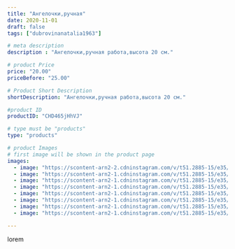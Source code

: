 ```yaml
---
title: "Ангелочки,ручная"
date: 2020-11-01
draft: false
tags: ["dubrovinanatalia1963"]

# meta description
description : "Ангелочки,ручная работа,высота 20 см."

# product Price
price: "20.00"
priceBefore: "25.00"

# Product Short Description
shortDescription: "Ангелочки,ручная работа,высота 20 см."

#product ID
productID: "CHD465jHhVJ"

# type must be "products"
type: "products"

# product Images
# first image will be shown in the product page
images:
  - image: "https://scontent-arn2-2.cdninstagram.com/v/t51.2885-15/e35/123144420_839498100123344_831541400448643734_n.jpg?_nc_ht=scontent-arn2-2.cdninstagram.com&_nc_cat=108&_nc_ohc=RPv__UQSaEcAX_21l1f&se=7&tp=1&oh=ddb3f680b680e65fbf230f600f6202f6&oe=605C7DE4&ig_cache_key=MjQzMzAzODU1ODEyMDg0ODcwNw%3D%3D.2"
  - image: "https://scontent-arn2-1.cdninstagram.com/v/t51.2885-15/e35/123268788_654029678634635_7568418314988679005_n.jpg?_nc_ht=scontent-arn2-1.cdninstagram.com&_nc_cat=111&_nc_ohc=j299FpbMLDYAX8UPtF5&se=7&tp=1&oh=babffb55ea55f69247d2337b45260810&oe=605A72C4&ig_cache_key=MjQzMzAzODU1Nzk4NjU2MzUzMQ%3D%3D.2"
  - image: "https://scontent-arn2-1.cdninstagram.com/v/t51.2885-15/e35/123417786_167065258420552_9202079016080684716_n.jpg?_nc_ht=scontent-arn2-1.cdninstagram.com&_nc_cat=104&_nc_ohc=VO-4T1visgMAX8WDYMg&se=7&tp=1&oh=8b7d1865af3ccbea62cda2179ee504f7&oe=605AC45A&ig_cache_key=MjQzMzAzODU1ODAxOTk4NTEzMA%3D%3D.2"
  - image: "https://scontent-arn2-1.cdninstagram.com/v/t51.2885-15/e35/123139597_183600343263935_4438706120255735140_n.jpg?_nc_ht=scontent-arn2-1.cdninstagram.com&_nc_cat=111&_nc_ohc=TcXLv6hfkscAX-_4M5D&se=7&tp=1&oh=475e219f2d53edcccc178d4f9aea749c&oe=605D9612&ig_cache_key=MjQzMzAzODU1Nzk5NTA0NTc0NA%3D%3D.2"
  - image: "https://scontent-arn2-1.cdninstagram.com/v/t51.2885-15/e35/123147852_276630556976306_1850145168706868940_n.jpg?_nc_ht=scontent-arn2-1.cdninstagram.com&_nc_cat=102&_nc_ohc=AQCQcplA6XMAX-buxZt&se=7&tp=1&oh=e87429cb1e4c3081c8519f5a79ee518d&oe=605C4567&ig_cache_key=MjQzMzAzODU1Nzk5NDgyNjM4OQ%3D%3D.2"
  - image: "https://scontent-arn2-1.cdninstagram.com/v/t51.2885-15/e35/123143440_3536737563072943_8729217132607122292_n.jpg?_nc_ht=scontent-arn2-1.cdninstagram.com&_nc_cat=107&_nc_ohc=fTAVW4tcKhEAX80e5Cz&se=7&tp=1&oh=8b88a2a20504f8f4166f98c9fc33d2a5&oe=605D16A3&ig_cache_key=MjQzMzAzODU1ODAyODU4ODA1Mg%3D%3D.2"
  - image: "https://scontent-arn2-1.cdninstagram.com/v/t51.2885-15/e35/123413985_218350369707955_7608908263726251937_n.jpg?_nc_ht=scontent-arn2-1.cdninstagram.com&_nc_cat=107&_nc_ohc=EWlAzjwxLT4AX9frkAl&se=7&tp=1&oh=341686626f578b2193bdf0ac5de58631&oe=605C0789&ig_cache_key=MjQzMzAzODU1ODAyMDA5MTA3MA%3D%3D.2"
  - image: "https://scontent-arn2-1.cdninstagram.com/v/t51.2885-15/e35/123143063_115105410380596_7419172007221647906_n.jpg?_nc_ht=scontent-arn2-1.cdninstagram.com&_nc_cat=104&_nc_ohc=xOzQZcl_79QAX-9Yt2L&se=7&tp=1&oh=16da410fc47dc4a58a81f39d129f801f&oe=605DADA5&ig_cache_key=MjQzMzAzODU1ODAxMTg0MDEyMQ%3D%3D.2"

---
```

lorem
